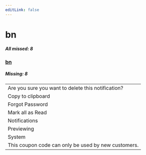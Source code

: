 ```yaml
---
editLink: false
---
```


# bn

##### All missed: 8


### [bn](https://github.com/Laravel-Lang/lang/blob/main/locales/bn/bn.json)

##### Missing: 8

<table >
<tr><td align="left" >
Are you sure you want to delete this notification?
</td>
</tr>
<tr><td align="left" >
Copy to clipboard
</td>
</tr>
<tr><td align="left" >
Forgot Password
</td>
</tr>
<tr><td align="left" >
Mark all as Read
</td>
</tr>
<tr><td align="left" >
Notifications
</td>
</tr>
<tr><td align="left" >
Previewing
</td>
</tr>
<tr><td align="left" >
System
</td>
</tr>
<tr><td align="left" >
This coupon code can only be used by new customers.
</td>
</tr>

</table>


